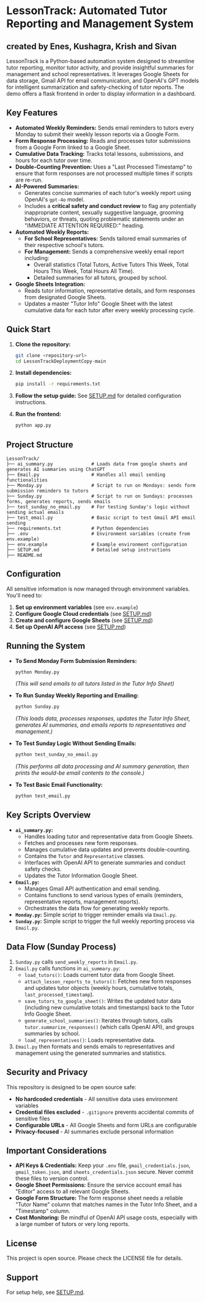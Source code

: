 # LessonTrack: Automated Tutor Reporting and Management System
## created by Enes, Kushagra, Krish and Sivan

LessonTrack is a Python-based automation system designed to streamline tutor reporting, monitor tutor activity, and provide insightful summaries for management and school representatives. It leverages Google Sheets for data storage, Gmail API for email communication, and OpenAI's GPT models for intelligent summarization and safety-checking of tutor reports. The demo offers a flask frontend in order to display information in a dashboard.

## Key Features

*   **Automated Weekly Reminders:** Sends email reminders to tutors every Monday to submit their weekly lesson reports via a Google Form.
*   **Form Response Processing:** Reads and processes tutor submissions from a Google Form linked to a Google Sheet.
*   **Cumulative Data Tracking:** Tracks total lessons, submissions, and hours for each tutor over time.
*   **Double-Counting Prevention:** Uses a "Last Processed Timestamp" to ensure that form responses are not processed multiple times if scripts are re-run.
*   **AI-Powered Summaries:**
    *   Generates concise summaries of each tutor's weekly report using OpenAI's `gpt-4o` model.
    *   Includes a **critical safety and conduct review** to flag any potentially inappropriate content, sexually suggestive language, grooming behaviors, or threats, quoting problematic statements under an "IMMEDIATE ATTENTION REQUIRED:" heading.
*   **Automated Weekly Reports:**
    *   **For School Representatives:** Sends tailored email summaries of their respective school's tutors.
    *   **For Management:** Sends a comprehensive weekly email report including:
        *   Overall statistics (Total Tutors, Active Tutors This Week, Total Hours This Week, Total Hours All Time).
        *   Detailed summaries for all tutors, grouped by school.
*   **Google Sheets Integration:**
    *   Reads tutor information, representative details, and form responses from designated Google Sheets.
    *   Updates a master "Tutor Info" Google Sheet with the latest cumulative data for each tutor after every weekly processing cycle.

## Quick Start

1. **Clone the repository:**
   ```bash
   git clone <repository-url>
   cd LessonTrackDeploymentCopy-main
   ```

2. **Install dependencies:**
   ```bash
   pip install -r requirements.txt
   ```

3. **Follow the setup guide:**
   See [SETUP.md](SETUP.md) for detailed configuration instructions.

4. **Run the frontend:**
    ```bash
    python app.py
    ```

## Project Structure

```
LessonTrack/                  
├── ai_summary.py              # Loads data from google sheets and generates AI summaries using ChatGPT
├── Email.py                   # Handles all email sending functionalities 
├── Monday.py                  # Script to run on Mondays: sends form submission reminders to tutors
├── Sunday.py                  # Script to run on Sundays: processes forms, generates reports, sends emails
├── test_sunday_no_email.py    # For testing Sunday's logic without sending actual emails
├── test_email.py              # Basic script to test Gmail API email sending
├── requirements.txt           # Python dependencies
├── .env                       # Environment variables (create from env.example)
├── env.example                # Example environment configuration
├── SETUP.md                   # Detailed setup instructions
├── README.md                  
```

## Configuration

All sensitive information is now managed through environment variables. You'll need to:

1. **Set up environment variables** (see `env.example`)
2. **Configure Google Cloud credentials** (see [SETUP.md](SETUP.md))
3. **Create and configure Google Sheets** (see [SETUP.md](SETUP.md))
4. **Set up OpenAI API access** (see [SETUP.md](SETUP.md))

## Running the System

*   **To Send Monday Form Submission Reminders:**
    ```bash
    python Monday.py
    ```
    *(This will send emails to all tutors listed in the Tutor Info Sheet)*

*   **To Run Sunday Weekly Reporting and Emailing:**
    ```bash
    python Sunday.py
    ```
    *(This loads data, processes responses, updates the Tutor Info Sheet, generates AI summaries, and emails reports to representatives and management.)*

*   **To Test Sunday Logic Without Sending Emails:**
    ```bash
    python test_sunday_no_email.py
    ```
    *(This performs all data processing and AI summary generation, then prints the would-be email contents to the console.)*

*   **To Test Basic Email Functionality:**
    ```bash
    python test_email.py
    ```

## Key Scripts Overview

*   **`ai_summary.py`:**
    *   Handles loading tutor and representative data from Google Sheets.
    *   Fetches and processes new form responses.
    *   Manages cumulative data updates and prevents double-counting.
    *   Contains the `Tutor` and `Representative` classes.
    *   Interfaces with OpenAI API to generate summaries and conduct safety checks.
    *   Updates the Tutor Information Google Sheet.
*   **`Email.py`:**
    *   Manages Gmail API authentication and email sending.
    *   Contains functions to send various types of emails (reminders, representative reports, management reports).
    *   Orchestrates the data flow for generating weekly reports.
*   **`Monday.py`:** Simple script to trigger reminder emails via `Email.py`.
*   **`Sunday.py`:** Simple script to trigger the full weekly reporting process via `Email.py`.

## Data Flow (Sunday Process)

1.  `Sunday.py` calls `send_weekly_reports` in `Email.py`.
2.  `Email.py` calls functions in `ai_summary.py`:
    *   `load_tutors()`: Loads current tutor data from Google Sheet.
    *   `attach_lesson_reports_to_tutors()`: Fetches new form responses and updates tutor objects (weekly hours, cumulative totals, `last_processed_timestamp`).
    *   `save_tutors_to_google_sheet()`: Writes the updated tutor data (including new cumulative totals and timestamps) back to the Tutor Info Google Sheet.
    *   `generate_school_summaries()`: Iterates through tutors, calls `tutor.summarize_responses()` (which calls OpenAI API), and groups summaries by school.
    *   `load_representatives()`: Loads representative data.
3.  `Email.py` then formats and sends emails to representatives and management using the generated summaries and statistics.

## Security and Privacy

This repository is designed to be open source safe:

- **No hardcoded credentials** - All sensitive data uses environment variables
- **Credential files excluded** - `.gitignore` prevents accidental commits of sensitive files
- **Configurable URLs** - All Google Sheets and form URLs are configurable
- **Privacy-focused** - AI summaries exclude personal information

## Important Considerations

*   **API Keys & Credentials:** Keep your `.env` file, `gmail_credentials.json`, `gmail_token.json`, and `sheets_credentials.json` secure. Never commit these files to version control.
*   **Google Sheet Permissions:** Ensure the service account email has "Editor" access to all relevant Google Sheets.
*   **Google Form Structure:** The form response sheet needs a reliable "Tutor Name" column that matches names in the Tutor Info Sheet, and a "Timestamp" column.
*   **Cost Monitoring:** Be mindful of OpenAI API usage costs, especially with a large number of tutors or very long reports.

## License

This project is open source. Please check the LICENSE file for details.

## Support

For setup help, see [SETUP.md](SETUP.md). 
